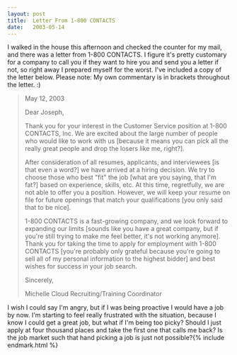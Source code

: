```yaml
---
layout:	post
title:	Letter From 1-800 CONTACTS
date:	2003-05-14
---
```


I walked in the house this afternoon and checked the counter for my mail, and there was a letter from 1-800 CONTACTS. I figure it's pretty customary for a company to call you if they want to hire you and send you a letter if not, so right away I prepared myself for the worst. I've included a copy of the letter below. Please note: My own commentary is in brackets throughout the letter. :)

> May 12, 2003
>
> Dear Joseph,
>
> Thank you for your interest in the Customer Service position at 1-800 CONTACTS, Inc. We are excited about the large number of people who would like to work with us [because it means you can pick all the really great people and drop the losers like me, right?].
>
> After consideration of all resumes, applicants, and interviewees [is that even a word?] we have arrived at a hiring decision. We try to choose those who best "fit" the job [what are you saying, that I'm fat?] based on experience, skills, etc. At this time, regretfully, we are not able to offer you a position. However, we will keep your resume on file for future openings that match your qualifications [you only said that to be nice].
>
> 1-800 CONTACTS is a fast-growing company, and we look forward to expanding our limits [sounds like you have a great company, but if you're still trying to make me feel better, it's not working anymore]. Thank you for taking the time to apply for employment with 1-800 CONTACTS [you're probably only grateful because you're going to sell all of my personal information to the highest bidder] and best wishes for success in your job search.
>
> Sincerely,
>
> Michelle Cloud
> Recruiting/Training Coordinator

I wish I could say I'm angry, but if I was being proactive I would have a job by now. I'm starting to feel really frustrated with the situation, because I know I could get a great job, but what if I'm being too picky? Should I just apply at four thousand places and take the first one that calls me back? Is the job market such that hand picking a job is just not possible?{% include endmark.html %}
